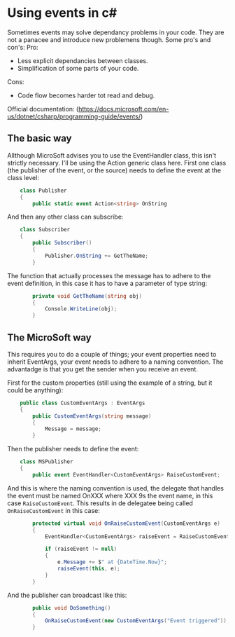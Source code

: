 # Using events in c#
Sometimes events may solve dependancy problems in your code. They are not a panacee and introduce new problemens though. Some pro's and con's:
Pro:
* Less explicit dependancies between classes.
* Simplification of some parts of your code.

Cons:
* Code flow becomes harder tot read and debug.

Official documentation: (https://docs.microsoft.com/en-us/dotnet/csharp/programming-guide/events/)

## The basic way
Allthough MicroSoft advises you to use the EventHandler class, this isn't strictly necessary. I'll be using the Action generic class here. First one class (the publisher of the event, or the source) needs to define the event at the class level:
```csharp
    class Publisher
    {
        public static event Action<string> OnString
```

And then any other class can subscribe:
```csharp
    class Subscriber
    {
        public Subscriber()
        {
            Publisher.OnString += GetTheName;   
        }
```

The function that actually processes the message has to adhere to the event definition, in this case it has to have a parameter of type string:
```csharp
        private void GetTheName(string obj)
        {
            Console.WriteLine(obj);
        }
```

## The MicroSoft way
This requires you to do a couple of things; your event properties need to inherit EventArgs, your event needs to adhere to a naming convention. The advantadge is that you get the sender when you receive an event.

First for the custom properties (still using the example of a string, but it could be anything):
```csharp
    public class CustomEventArgs : EventArgs
    {
        public CustomEventArgs(string message)
        {
            Message = message;
        }
```

Then the publisher needs to define the event:
```csharp
    class MSPublisher
    {
        public event EventHandler<CustomEventArgs> RaiseCustomEvent;
```

And this is where the naming convention is used, the delegate that handles the event must be named OnXXX where XXX 9s the event name, in this case `RaiseCustomEvent`. This results in de delegatee being called `OnRaiseCustomEvent` in this case:
```csharp
        protected virtual void OnRaiseCustomEvent(CustomEventArgs e)
        {
            EventHandler<CustomEventArgs> raiseEvent = RaiseCustomEvent;

            if (raiseEvent != null)
            {
                e.Message += $" at {DateTime.Now}";
                raiseEvent(this, e);
            }
        }
```

And the publisher can broadcast like this:
```csharp
        public void DoSomething()
        {
            OnRaiseCustomEvent(new CustomEventArgs("Event triggered"));
        }
```
